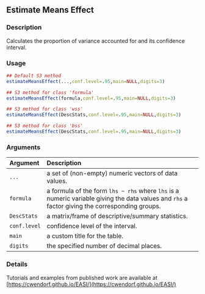 ## Estimate Means Effect

### Description

Calculates the proportion of variance accounted for and its confidence interval.

### Usage

```r
## Default S3 method
estimateMeansEffect(...,conf.level=.95,main=NULL,digits=3)

## S3 method for class 'formula'
estimateMeansEffect(formula,conf.level=.95,main=NULL,digits=3)

## S3 method for class 'wss'
estimateMeansEffect(DescStats,conf.level=.95,main=NULL,digits=3)

## S3 method for class 'bss'
estimateMeansEffect(DescStats,conf.level=.95,main=NULL,digits=3)
```

### Arguments

Argument | Description
:-- | :--
```...``` | a set of (non-empty) numeric vectors of data values.
```formula``` | a formula of the form `lhs ~ rhs` where `lhs` is a numeric variable giving the data values and `rhs` a factor giving the corresponding groups.
```DescStats``` | a matrix/frame of descriptive/summary statistics.
```conf.level``` | confidence level of the interval.
```main``` | a custom title for the table.
```digits``` | the specified number of decimal places.

### Details

Tutorials and examples from published work are available at [https://cwendorf.github.io/EASI/](https://cwendorf.github.io/EASI/) 
